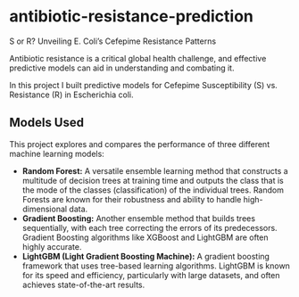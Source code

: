 # antibiotic-resistance-prediction
S or R? Unveiling E. Coli’s Cefepime Resistance Patterns

Antibiotic resistance is a critical global health challenge, and effective predictive models can aid in understanding and combating it.

In this project I built predictive models for Cefepime Susceptibility (S) vs. Resistance (R) in Escherichia coli.

## Models Used

This project explores and compares the performance of three different machine learning models:

*   **Random Forest:** A versatile ensemble learning method that constructs a multitude of decision trees at training time and outputs the class that is the mode of the classes (classification) of the individual trees.  Random Forests are known for their robustness and ability to handle high-dimensional data.
*   **Gradient Boosting:**  Another ensemble method that builds trees sequentially, with each tree correcting the errors of its predecessors.  Gradient Boosting algorithms like XGBoost and LightGBM are often highly accurate.
*   **LightGBM (Light Gradient Boosting Machine):** A gradient boosting framework that uses tree-based learning algorithms. LightGBM is known for its speed and efficiency, particularly with large datasets, and often achieves state-of-the-art results.



